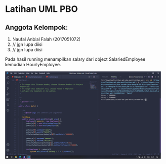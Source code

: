 # Latihan UML PBO
## Anggota Kelompok:
   1. Naufal Anbial Falah (2017051072)
   2. // jgn lupa diisi
   3. // jgn lupa diisi

Pada hasil running menampilkan salary dari object SalariedEmployee kemudian HourlyEmployee.

![Hasil running program](image.png)
